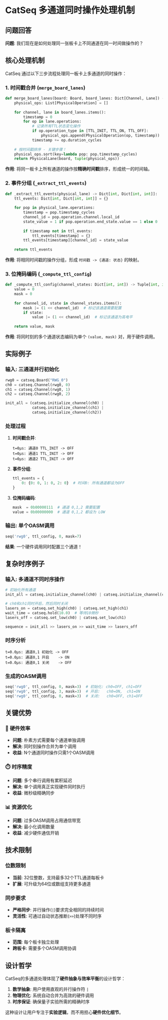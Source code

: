 # CatSeq 多通道同时操作处理机制

## 问题回答

**问题**: 我们现在是如何处理同一张板卡上不同通道在同一时间做操作的？

## 核心处理机制

CatSeq 通过以下三步流程处理同一板卡上多通道的同时操作：

### 1. **时间戳合并** (`merge_board_lanes`)

```python
def merge_board_lanes(board: Board, board_lanes: Dict[Channel, Lane]) -> PhysicalLane:
    physical_ops: List[PhysicalOperation] = []
    
    for channel, lane in board_lanes.items():
        timestamp = 0
        for op in lane.operations:
            # 记录所有TTL状态变化操作
            if op.operation_type in [TTL_INIT, TTL_ON, TTL_OFF]:
                physical_ops.append(PhysicalOperation(op, timestamp))
            timestamp += op.duration_cycles
    
    # 按时间戳排序 - 关键步骤！
    physical_ops.sort(key=lambda pop: pop.timestamp_cycles)
    return PhysicalLane(board, tuple(physical_ops))
```

**作用**: 将同一板卡上所有通道的操作按**精确时间戳**排序，形成统一的时间轴。

### 2. **事件分组** (`_extract_ttl_events`)

```python
def _extract_ttl_events(physical_lane) -> Dict[int, Dict[int, int]]:
    ttl_events: Dict[int, Dict[int, int]] = {}
    
    for pop in physical_lane.operations:
        timestamp = pop.timestamp_cycles
        channel_id = pop.operation.channel.local_id
        state_value = 1 if pop.operation.end_state.value == 1 else 0
        
        if timestamp not in ttl_events:
            ttl_events[timestamp] = {}
        ttl_events[timestamp][channel_id] = state_value
    
    return ttl_events
```

**作用**: 将相同时间戳的操作分组，形成 `时间戳 -> {通道: 状态}` 的映射。

### 3. **位掩码编码** (`_compute_ttl_config`)

```python
def _compute_ttl_config(channel_states: Dict[int, int]) -> Tuple[int, int]:
    value = 0
    mask = 0
    
    for channel_id, state in channel_states.items():
        mask |= (1 << channel_id)  # 标记该通道需要配置
        if state:
            value |= (1 << channel_id)  # 标记该通道为高电平
    
    return value, mask
```

**作用**: 将同时刻的多个通道状态编码为单个 `(value, mask)` 对，用于硬件调用。

## 实际例子

### 输入: 三通道并行初始化

```python
rwg0 = catseq.Board("RWG_0")
ch0 = catseq.Channel(rwg0, 0)
ch1 = catseq.Channel(rwg0, 1) 
ch2 = catseq.Channel(rwg0, 2)

init_all = (catseq.initialize_channel(ch0) |
            catseq.initialize_channel(ch1) |
            catseq.initialize_channel(ch2))
```

### 处理过程

1. **时间戳合并**:
   ```
   t=0μs: 通道0 TTL_INIT -> OFF
   t=0μs: 通道1 TTL_INIT -> OFF  
   t=0μs: 通道2 TTL_INIT -> OFF
   ```

2. **事件分组**:
   ```python
   ttl_events = {
       0: {0: 0, 1: 0, 2: 0}  # 时间0: 所有通道都设为OFF
   }
   ```

3. **位掩码编码**:
   ```python
   mask  = 0b00000111  # 通道 0,1,2 需要配置
   value = 0b00000000  # 通道 0,1,2 都设为 LOW
   ```

### 输出: 单个OASM调用

```python
seq('rwg0', ttl_config, 0, mask=7)
```

**结果**: 一个硬件调用同时配置三个通道！

## 复杂时序例子

### 输入: 多通道不同时序操作

```python
# 初始化所有通道
init_all = catseq.initialize_channel(ch0) | catseq.initialize_channel(ch1)

# ch0和ch1同时开启，然后同时关闭
lasers_on = catseq.set_high(ch0) | catseq.set_high(ch1)
wait_time = catseq.hold(10.0)  # 等待10微秒
lasers_off = catseq.set_low(ch0) | catseq.set_low(ch1)

sequence = init_all >> lasers_on >> wait_time >> lasers_off
```

### 时序分析

```
t=0.0μs: 通道0,1 初始化 -> OFF
t=0.0μs: 通道0,1 开启    -> ON  
t=0.0μs: 通道0,1 关闭    -> OFF
```

### 生成的OASM调用

```python
seq('rwg0', ttl_config, 0, mask=3)  # 初始化: ch0=OFF, ch1=OFF
seq('rwg0', ttl_config, 3, mask=3)  # 开启:   ch0=ON,  ch1=ON
seq('rwg0', ttl_config, 0, mask=3)  # 关闭:   ch0=OFF, ch1=OFF
```

## 关键优势

### 🚀 **硬件效率**
- **问题**: 朴素方式需要每个通道单独调用
- **解决**: 同时刻操作合并为单个调用
- **收益**: N个通道同时操作只需1个OASM调用

### ⏱️ **时序精度** 
- **问题**: 多个串行调用有累积延迟
- **解决**: 单个调用真正实现硬件同时执行
- **收益**: 微秒级精确同步

### 📊 **资源优化**
- **问题**: 过多OASM调用占用通信带宽
- **解决**: 最小化调用数量
- **收益**: 减少硬件通信开销

## 技术限制

### 位数限制
- **当前**: 32位整数，支持最多32个TTL通道每板卡
- **扩展**: 可升级为64位或数组支持更多通道

### 同步要求
- **严格同步**: 并行操作(`|`)要求完全相同的持续时间
- **灵活性**: 可通过自动状态推断(`>>`)处理不同时序

### 板卡隔离
- **范围**: 每个板卡独立处理
- **跨板卡**: 需要多个OASM调用协调

## 设计哲学

CatSeq的多通道处理体现了**硬件抽象与效率平衡**的设计哲学：

1. **数学抽象**: 用户使用直观的并行操作符 `|`
2. **物理优化**: 系统自动合并为高效的硬件调用
3. **时序保证**: 确保量子实验所需的精确时序

这种设计让用户专注于**实验逻辑**，而不用担心**硬件优化细节**。